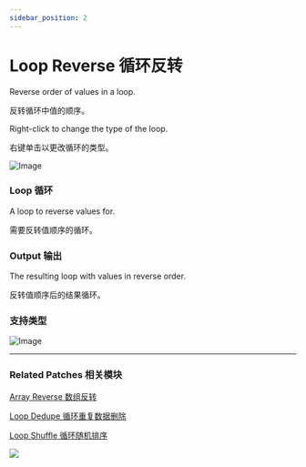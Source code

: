 ```yaml
---
sidebar_position: 2
---
```


# Loop Reverse 循环反转

Reverse order of values in a loop.

反转循环中值的顺序。

Right-click to change the type of the loop.

右键单击以更改循环的类型。

![Image](https://s3.us-west-2.amazonaws.com/secure.notion-static.com/830eb3f7-ea96-472d-856d-3533ebcf0655/Untitled.png?X-Amz-Algorithm=AWS4-HMAC-SHA256&X-Amz-Content-Sha256=UNSIGNED-PAYLOAD&X-Amz-Credential=AKIAT73L2G45EIPT3X45%2F20220602%2Fus-west-2%2Fs3%2Faws4_request&X-Amz-Date=20220602T173450Z&X-Amz-Expires=86400&X-Amz-Signature=329f74fe004d25468305938a70c7c7aff1bfbab33a4ff13bcc527e20f6242d43&X-Amz-SignedHeaders=host&response-content-disposition=filename%20%3D%22Untitled.png%22&x-id=GetObject)

### Loop 循环

A loop to reverse values for.

需要反转值顺序的循环。

### Output 输出

The resulting loop with values in reverse order.

反转值顺序后的结果循环。

### 支持类型

![Image](https://s3.us-west-2.amazonaws.com/secure.notion-static.com/413f43e8-1198-424b-a9ef-3701ececddd6/Untitled.png?X-Amz-Algorithm=AWS4-HMAC-SHA256&X-Amz-Content-Sha256=UNSIGNED-PAYLOAD&X-Amz-Credential=AKIAT73L2G45EIPT3X45%2F20220602%2Fus-west-2%2Fs3%2Faws4_request&X-Amz-Date=20220602T173459Z&X-Amz-Expires=86400&X-Amz-Signature=221fa191258976f287935085e4ff2c517b3cbd90b7501c0cc506d70303f063fd&X-Amz-SignedHeaders=host&response-content-disposition=filename%20%3D%22Untitled.png%22&x-id=GetObject)

------

### Related Patches 相关模块

[Array Reverse 数组反转](./../Data/Array%20Reverse.md)

[Loop Dedupe 循环重复数据删除](./Loop%20Dedupe.md)

[Loop Shuffle 循环随机排序](./Loop%20Shuffle.md)

![](https://s3.us-west-2.amazonaws.com/secure.notion-static.com/9813e7f1-9487-481a-8509-878b15d5a0b3/Untitled.png?X-Amz-Algorithm=AWS4-HMAC-SHA256&X-Amz-Content-Sha256=UNSIGNED-PAYLOAD&X-Amz-Credential=AKIAT73L2G45EIPT3X45%2F20220602%2Fus-west-2%2Fs3%2Faws4_request&X-Amz-Date=20220602T173506Z&X-Amz-Expires=86400&X-Amz-Signature=2c50d1510219ba1b00b8df345881eb8f6d9e398bf004ca70501cf5e6a21ee155&X-Amz-SignedHeaders=host&response-content-disposition=filename%20%3D%22Untitled.png%22&x-id=GetObject)
